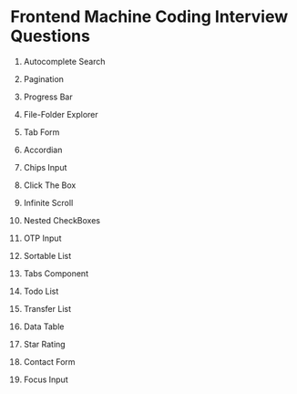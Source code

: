 # Frontend Machine Coding Interview Questions

1. Autocomplete Search

2. Pagination

3. Progress Bar

4. File-Folder Explorer

5. Tab Form

6. Accordian

7. Chips Input

8. Click The Box

9. Infinite Scroll

10. Nested CheckBoxes

11. OTP Input

12. Sortable List

13. Tabs Component

14. Todo List

15. Transfer List

16. Data Table

17. Star Rating

18. Contact Form

19. Focus Input